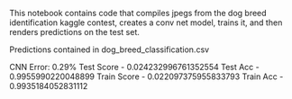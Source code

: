 This notebook contains code that compiles jpegs from the dog breed identification kaggle contest, creates a conv net model, trains it, and then renders predictions on the test set.  

Predictions contained in dog_breed_classification.csv


CNN Error: 0.29%
Test Score - 0.024232996761352554
Test Acc - 0.9955990220048899
Train Score - 0.022097375955833793
Train Acc - 0.9935184052831112